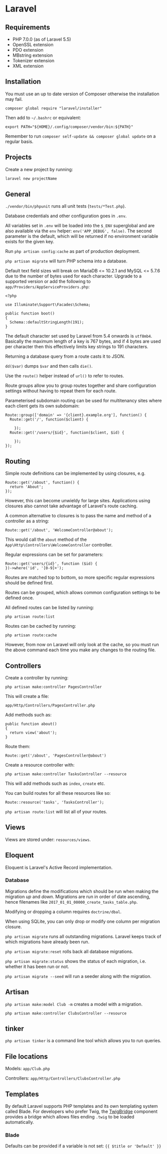 # Laravel

## Requirements

 * PHP 7.0.0 (as of Laravel 5.5)
 * OpenSSL extension
 * PDO extension
 * MBstring extension
 * Tokenizer extension
 * XML extension

## Installation

You must use an up to date version of Composer otherwise the installation may
fail.

```
composer global require "laravel/installer"
```

Then add to `~/.bashrc` or equivalent:

```
export PATH="${HOME}/.config/composer/vendor/bin:${PATH}"
```

Remember to run `composer self-update && composer global update` on a regular
basis.

## Projects

Create a new project by running:

```bash
laravel new projectName
```

## General

`./vendor/bin/phpunit` runs all unit tests (`tests/*Test.php`).

Database credentials and other configuration goes in `.env`.

All variables set in `.env` will be loaded into the `$_ENV` superglobal and are
also available via the `env` helper: `env('APP_DEBUG', false)`. The second
parameter is the default, which will be returned if no environment variable exists
for the given key.

Run `php artisan config:cache` as part of production deployment.

`php artisan migrate` will turn PHP schema into a database.

Default text field sizes will break on MariaDB <= 10.2.1 and MySQL <= 5.7.6 due
to the number of bytes used for each character. Upgrade to a supported version
or add the following to `app/Providers/AppServiceProviders.php`:

```
<?php

use Illuminate\Support\Facades\Schema;

public function boot()
{
  Schema::defaultStringLength(191);
}
```

The default character set used by Laravel from 5.4 onwards is `utf8mb4`. Basically
the maximum length of a key is 767 bytes, and if 4 bytes are used per character
then this effectively limits key strings to 191 characters.

Returning a database query from a route casts it to JSON.

`dd($var)` dumps `$var` and then calls `die()`.

Use the `route()` helper instead of `url()` to refer to routes.

Route groups allow you to group routes together and share configuration settings
without having to repeat them for each route.

Parameterised subdomain routing can be used for multitenancy sites where each
client gets its own subdomain:

```
Route::group(['domain' => '{client}.example.org'], function() {
  Route::get('/', function($client) {

    });
  Route::get('/users/{$id}', function($client, $id) {

    });
});
```

## Routing

Simple route definitions can be implemented by using closures, e.g.

```
Route::get('/about', function() {
  return 'About';
});
```

However, this can become unwieldy for large sites. Applications using closures
also cannot take advantage of Laravel's route caching.

A common alternative to closures is to pass the name and method of a controller
as a string:

```
Route::get('/about', 'WelcomeController@about');
```

This would call the `about` method of the `App\Http\Controllers\WelcomeController`
controller.

Regular expressions can be set for parameters:

```
Route::get('users/{id}', function ($id) {
})->where('id', '[0-9]+');
```

Routes are matched top to bottom, so more specific regular expressions should
be defined first.

Routes can be grouped, which allows common configuration settings to be defined
once.

All defined routes can be listed by running:

```
php artisan route:list
```

Routes can be cached by running:

```
php artisan route:cache
```

However, from now on Laravel will only look at the cache, so you must run the
above command each time you make any changes to the routing file.

## Controllers

Create a controller by running:

```
php artisan make:controller PagesController
```

This will create a file:

```
app/Http/Controllers/PagesController.php
```

Add methods such as:

```
public function about()
{
  return view('about');
}
```

Route them:

```
Route::get('/about', 'PagesController@about')
```

Create a resource controller with:

```
php artisan make:controller TasksController --resource
```

This will add methods such as `index`, `create` etc.

You can build routes for all these resources like so:

```
Route::resource('tasks', 'TasksController');
```

`php artisan route:list` will list all of your routes.

## Views

Views are stored under: `resources/views`.

## Eloquent

Eloquent is Laravel's Active Record implementation.

### Database

Migrations define the modifications which should be run when making the migration
*up* and *down*. Migrations are run in order of date ascending, hence filenames
like `2017_01_01_00000_create_tasks_table.php`.

Modifying or dropping a column requires `doctrine/dbal`.

When using SQLite, you can only drop or modify one column per migration closure.

`php artisan migrate` runs all outstanding migrations. Laravel keeps track of
which migrations have already been run.

`php artisan migrate:reset` rolls back all database migrations.

`php artisan migrate:status` shows the status of each migration, i.e. whether it
has been run or not.

`php artisan migrate --seed` will run a seeder along with the migration.

## Artisan

`php artisan make:model Club -m` creates a model with a migration.

`php artisan make:controller ClubsController --resource`

## tinker

`php artisan tinker` is a command line tool which allows you to run queries.

## File locations

Models: `app/Club.php`

Controllers: `app/Http/Controllers/ClubsController.php`

## Templates

By default Laravel supports PHP templates and its own templating system called
Blade. For developers who prefer Twig, the [TwigBridge](https://github.com/rcrowe/TwigBridge)
component provides a bridge which allows files ending `.twig` to be loaded
automatically.

### Blade

Defaults can be provided if a variable is not set: `{{ $title or 'Default' }}`
